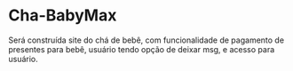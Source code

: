 # Cha-BabyMax
Será construída site do chá de bebê, com funcionalidade de pagamento de presentes para bebê, usuário tendo opção de deixar msg, e acesso para usuário.
